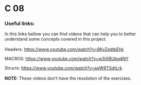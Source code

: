 # C 08

### Useful links:
In this links bellow you can find videos that can help you to better understand some concepts covered in this project.
<br>
<br>
Headers: https://www.youtube.com/watch?v=8KyZedtkEhk

MACROS: https://www.youtube.com/watch?v=w3iXBUbq4NY

Structs: https://www.youtube.com/watch?v=aqW9TSdtLrk
<br>
<br>
**NOTE:** These videos don't have the resolution of the exercises.